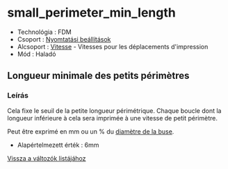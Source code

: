 # small\_perimeter\_min\_length

* Technológia : FDM
* Csoport : [Nyomtatási beállítások](../../../konfig/print_settings)
* Alcsoport : [Vitesse](../../beallitasok/print_settings.md#vitesse) - Vitesses pour les déplacements d'impression
* Mód : Haladó

## Longueur minimale des petits périmètres

### Leírás

Cela fixe le seuil de la petite longueur périmétrique. Chaque boucle dont la longueur inférieure à cela sera imprimée à une vitesse de petit périmètre.

Peut être exprimé en mm ou un % du [diamètre de la buse](nozzle_diameter.md).

* Alapértelmezett érték : 6mm

[Vissza a változók listájához](../../variable_list)

